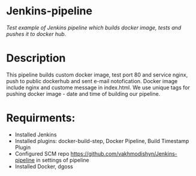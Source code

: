 # Jenkins-pipeline

*Test example of Jenkins pipeline which builds docker image, tests and pushes it to docker hub.*

# Description
This pipeline builds custom docker image, test port 80 and service nginx, push to public dockerhub and sent e-mail notofication. Docker image include nginx and custome message in index.html. 
We use unique tags for pushing docker image - date and time of building our pipeline.

# Requirments:
* Installed Jenkins
* Installed plugins: docker-build-step, Docker Pipeline, Build Timestamp Plugin
* Configured SCM repo https://github.com/vakhmodishyn/Jenkins-pipeline in settings of pipeline
* Installed Docker, dgoss

